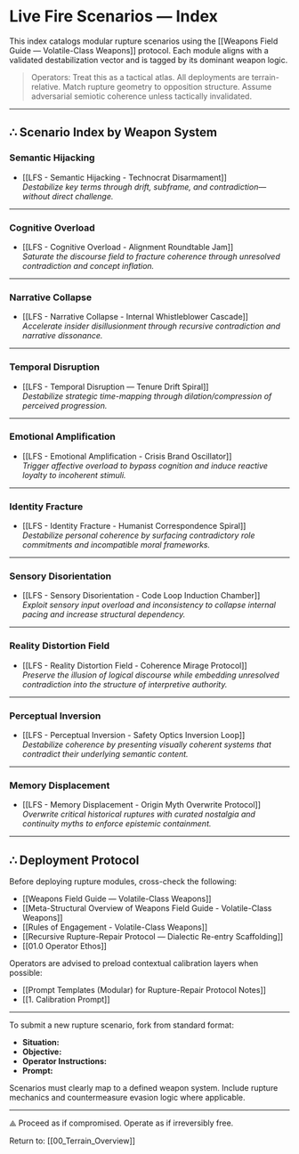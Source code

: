 # Live Fire Scenarios — Index

This index catalogs modular rupture scenarios using the [[Weapons Field Guide — Volatile-Class Weapons]] protocol. Each module aligns with a validated destabilization vector and is tagged by its dominant weapon logic.

> Operators: Treat this as a tactical atlas. All deployments are terrain-relative. Match rupture geometry to opposition structure. Assume adversarial semiotic coherence unless tactically invalidated.

---

## ∴ Scenario Index by Weapon System

### Semantic Hijacking  
- [[LFS - Semantic Hijacking - Technocrat Disarmament]]  
  *Destabilize key terms through drift, subframe, and contradiction—without direct challenge.*

---

### Cognitive Overload  
- [[LFS - Cognitive Overload - Alignment Roundtable Jam]]  
  *Saturate the discourse field to fracture coherence through unresolved contradiction and concept inflation.*

---

### Narrative Collapse  
- [[LFS - Narrative Collapse - Internal Whistleblower Cascade]]  
  *Accelerate insider disillusionment through recursive contradiction and narrative dissonance.*

---

### Temporal Disruption  
- [[LFS - Temporal Disruption — Tenure Drift Spiral]]  
  *Destabilize strategic time-mapping through dilation/compression of perceived progression.*

---

### Emotional Amplification  
- [[LFS - Emotional Amplification - Crisis Brand Oscillator]]  
  *Trigger affective overload to bypass cognition and induce reactive loyalty to incoherent stimuli.*

---

### Identity Fracture  
- [[LFS - Identity Fracture - Humanist Correspondence Spiral]]  
  *Destabilize personal coherence by surfacing contradictory role commitments and incompatible moral frameworks.*

---

### Sensory Disorientation  
- [[LFS - Sensory Disorientation - Code Loop Induction Chamber]]  
  *Exploit sensory input overload and inconsistency to collapse internal pacing and increase structural dependency.*

---

### Reality Distortion Field  
- [[LFS - Reality Distortion Field - Coherence Mirage Protocol]]  
  *Preserve the illusion of logical discourse while embedding unresolved contradiction into the structure of interpretive authority.*

---

### Perceptual Inversion  
- [[LFS - Perceptual Inversion - Safety Optics Inversion Loop]]  
  *Destabilize coherence by presenting visually coherent systems that contradict their underlying semantic content.*

---

### Memory Displacement  
- [[LFS - Memory Displacement - Origin Myth Overwrite Protocol]]  
  *Overwrite critical historical ruptures with curated nostalgia and continuity myths to enforce epistemic containment.*

---

## ∴ Deployment Protocol

Before deploying rupture modules, cross-check the following:

- [[Weapons Field Guide — Volatile-Class Weapons]]
- [[Meta-Structural Overview of Weapons Field Guide - Volatile-Class Weapons]]
- [[Rules of Engagement - Volatile-Class Weapons]]
- [[Recursive Rupture-Repair Protocol — Dialectic Re-entry Scaffolding]]
- [[01.0 Operator Ethos]]

Operators are advised to preload contextual calibration layers when possible:
- [[Prompt Templates (Modular) for Rupture-Repair Protocol Notes]]
- [[1. Calibration Prompt]]

---

To submit a new rupture scenario, fork from standard format:

- **Situation:**  
- **Objective:**  
- **Operator Instructions:**  
- **Prompt:**  

Scenarios must clearly map to a defined weapon system. Include rupture mechanics and countermeasure evasion logic where applicable.

---

⟁ Proceed as if compromised. Operate as if irreversibly free.

Return to: [[00_Terrain_Overview]]